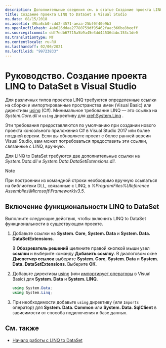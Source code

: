 ```yaml
---
description: Дополнительные сведения см. в статье Создание проекта LINQ to DataSet в Visual Studio.
title: Создание проекта LINQ to DataSet в Visual Studio
ms.date: 08/15/2018
ms.assetid: 49ba6cb0-cdd2-4571-aeaa-25bf0f40e9b3
ms.openlocfilehash: 4ab626ddaa27780759df95462faac366be8beeff
ms.sourcegitcommit: ddf7edb67715a5b9a45e3dd44536dabc153c1de0
ms.translationtype: MT
ms.contentlocale: ru-RU
ms.lasthandoff: 02/06/2021
ms.locfileid: "99723833"
---
```

# <a name="how-to-create-a-linq-to-dataset-project-in-visual-studio"></a>Руководство. Создание проекта LINQ to DataSet в Visual Studio

Для различных типов проектов LINQ требуются определенные ссылки на сборки и импортированные пространства имен (Visual Basic) или директивы [using](../../../csharp/language-reference/keywords/using-directive.md) (C#). Минимальное требование LINQ — это ссылка на *System.Core.dll* и `using` директиву для <xref:System.Linq> .

Эти требования предоставляются по умолчанию при создании нового проекта консольного приложения C# в Visual Studio 2017 или более поздней версии. Если вы обновляете проект с более ранней версии Visual Studio, вам может потребоваться предоставить эти ссылки, связанные с LINQ, вручную.

Для LINQ to DataSet требуются две дополнительные ссылки на *System.Data.dll* и *System.Data.DataSetExtensions.dll*.

> [!NOTE]
> При построении из командной строки необходимо вручную ссылаться на библиотеки DLL, связанные с LINQ, в *%ProgramFiles%\Reference Assemblies\Microsoft\Framework\v3.5*.

## <a name="to-enable-linq-to-dataset-functionality"></a>Включение функциональности LINQ to DataSet

Выполните следующие действия, чтобы включить LINQ to DataSet функциональности в существующем проекте.

1. Добавьте ссылки на **System. Core**, **System. Data** и **System. Data. DataSetExtensions**.

   В **Обозреватель решений** щелкните правой кнопкой мыши узел **ссылки** и выберите команду **Добавить ссылку**. В диалоговом окне **Диспетчер ссылок** выберите **System. Core**, **System. Data** и **System. Data. DataSetExtensions**. Выберите **ОК**.

1. Добавьте директивы [using](../../../csharp/language-reference/keywords/using-directive.md) (или [импортирует операторы](../../../visual-basic/language-reference/statements/imports-statement-net-namespace-and-type.md) в Visual Basic) для **System. Data** и **System. LINQ**.

   ```csharp
   using System.Data;
   using System.Linq;
   ```

1. При необходимости добавьте `using` директиву (или `Imports` оператор) для **System. Data. Common** или **System. Data. SqlClient** в зависимости от способа подключения к базе данных.

## <a name="see-also"></a>См. также

- [Начало работы с LINQ to DataSet](getting-started-linq-to-dataset.md)
